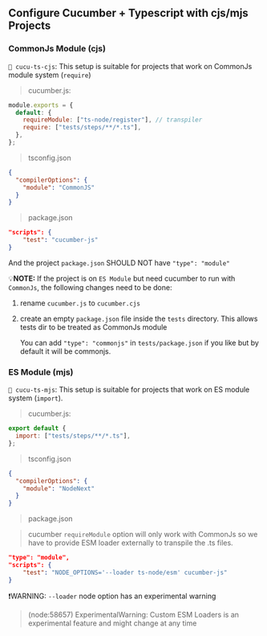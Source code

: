 ## Configure Cucumber + Typescript with cjs/mjs Projects

### CommonJs Module (cjs)

`📁 cucu-ts-cjs`: This setup is suitable for projects that work on CommonJs module system (`require`)

> cucumber.js:

```js
module.exports = {
  default: {
    requireModule: ["ts-node/register"], // transpiler
    require: ["tests/steps/**/*.ts"],
  },
};
```

> tsconfig.json

```json
{
  "compilerOptions": {
    "module": "CommonJS"
  }
}
```

> package.json

```json
"scripts": {
    "test": "cucumber-js"
}
```

And the project `package.json` SHOULD NOT have `"type": "module"`

💡**NOTE:** If the project is on `ES Module` but need cucumber to run with `CommonJs`, the following changes need to be done:

1. rename `cucumber.js` to `cucumber.cjs`
2. create an empty `package.json` file inside the `tests` directory. This allows tests dir to be treated as CommonJs module

   You can add `"type": "commonjs"` in `tests/package.json` if you like but by default it will be commonjs.

### ES Module (mjs)

`📁 cucu-ts-mjs`: This setup is suitable for projects that work on ES module system (`import`).

> cucumber.js:

```js
export default {
  import: ["tests/steps/**/*.ts"],
};
```

> tsconfig.json

```json
{
  "compilerOptions": {
    "module": "NodeNext"
  }
}
```

> package.json

> cucumber `requireModule` option will only work with CommonJs so we have to provide ESM loader externally to transpile the .ts files.

```json
"type": "module",
"scripts": {
    "test": "NODE_OPTIONS='--loader ts-node/esm' cucumber-js"
}
```

❗WARNING: `--loader` node option has an experimental warning

> (node:58657) ExperimentalWarning: Custom ESM Loaders is an experimental feature and might change at any time
